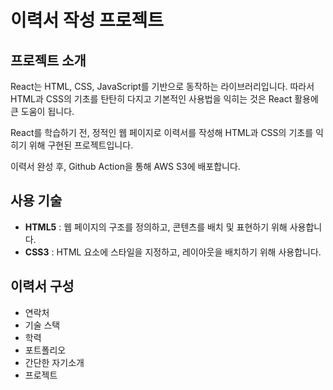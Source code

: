 # 이력서 작성 프로젝트


## 프로젝트 소개
React는 HTML, CSS, JavaScript를 기반으로 동작하는 라이브러리입니다.
따라서 HTML과 CSS의 기초를 탄탄히 다지고 기본적인 사용법을 익히는 것은 React 활용에 큰 도움이 됩니다.

React를 학습하기 전, 정적인 웹 페이지로 이력서를 작성해 HTML과 CSS의 기초를 익히기 위해 구현된 프로젝트입니다.

이력서 완성 후, Github Action을 통해 AWS S3에 배포합니다.


## 사용 기술
- **HTML5** : 웹 페이지의 구조를 정의하고, 콘텐츠를 배치 및 표현하기 위해 사용합니다.
- **CSS3** : HTML 요소에 스타일을 지정하고, 레이아웃을 배치하기 위해 사용합니다. 


## 이력서 구성
- 연락처
- 기술 스택
- 학력
- 포트폴리오
- 간단한 자기소개
- 프로젝트
